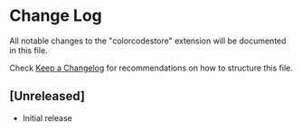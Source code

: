 # Change Log

All notable changes to the "colorcodestore" extension will be documented in this file.

Check [Keep a Changelog](http://keepachangelog.com/) for recommendations on how to structure this file.

## [Unreleased]

- Initial release